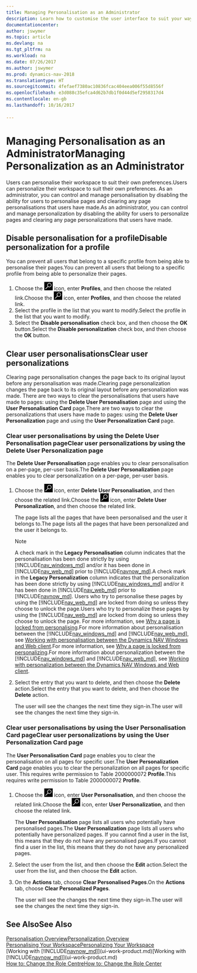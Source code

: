 ```yaml
---
title: Managing Personalisation as an Administrator
description: Learn how to customise the user interface to suit your way of working.
documentationcenter: 
author: jswymer
ms.topic: article
ms.devlang: na
ms.tgt_pltfrm: na
ms.workload: na
ms.date: 07/26/2017
ms.author: jswymer
ms.prod: dynamics-nav-2018
ms.translationtype: HT
ms.sourcegitcommit: 4fefaef7380ac10836fcac404eea006f55d8556f
ms.openlocfilehash: e3d088c35efca4d62b7db1f0d44d5ef2958317d4
ms.contentlocale: en-gb
ms.lasthandoff: 10/16/2017

---
```

# <a name="managing-personalization-as-an-administrator"></a><span data-ttu-id="8f35d-103">Managing Personalisation as an Administrator</span><span class="sxs-lookup"><span data-stu-id="8f35d-103">Managing Personalization as an Administrator</span></span>
<span data-ttu-id="8f35d-104">Users can personalise their workspace to suit their own preferences.</span><span class="sxs-lookup"><span data-stu-id="8f35d-104">Users can personalize their workspace to suit their own preferences.</span></span> <span data-ttu-id="8f35d-105">As an administrator, you can control and manage personalisation by disabling the ability for users to personalise pages and clearing any page personalisations that users have made.</span><span class="sxs-lookup"><span data-stu-id="8f35d-105">As an administrator, you can control and manage personalization by disabling the ability for users to personalize pages and clearing any page personalizations that users have made.</span></span>

## <a name="disable-personalization-for-a-profile"></a><span data-ttu-id="8f35d-106">Disable personalisation for a profile</span><span class="sxs-lookup"><span data-stu-id="8f35d-106">Disable personalization for a profile</span></span>
<span data-ttu-id="8f35d-107">You can prevent all users that belong to a specific profile from being able to personalise their pages.</span><span class="sxs-lookup"><span data-stu-id="8f35d-107">You can prevent all users that belong to a specific profile from being able to personalize their pages.</span></span>
1.  <span data-ttu-id="8f35d-108">Choose the ![Search for Page or Report](media/ui-search/search_small.png "Search for Page or Report icon") icon, enter **Profiles**, and then choose the related link.</span><span class="sxs-lookup"><span data-stu-id="8f35d-108">Choose the ![Search for Page or Report](media/ui-search/search_small.png "Search for Page or Report icon") icon, enter **Profiles**, and then choose the related link.</span></span>
2.  <span data-ttu-id="8f35d-109">Select the profile in the list that you want to modify.</span><span class="sxs-lookup"><span data-stu-id="8f35d-109">Select the profile in the list that you want to modify.</span></span>
3.  <span data-ttu-id="8f35d-110">Select the **Disable personalisation** check box, and then choose the **OK** button.</span><span class="sxs-lookup"><span data-stu-id="8f35d-110">Select the **Disable personalization** check box, and then choose the **OK** button.</span></span>

## <a name="clear-user-personalizations"></a><span data-ttu-id="8f35d-111">Clear user personalisations</span><span class="sxs-lookup"><span data-stu-id="8f35d-111">Clear user personalizations</span></span>

<span data-ttu-id="8f35d-112">Clearing page personalisation changes the page back to its original layout before any personalisation was made.</span><span class="sxs-lookup"><span data-stu-id="8f35d-112">Clearing page personalization changes the page back to its original layout before any personalization was made.</span></span> <span data-ttu-id="8f35d-113">There are two ways to clear the personalisations that users have made to pages: using the **Delete User Personalisation** page and using the **User Personalisation Card** page.</span><span class="sxs-lookup"><span data-stu-id="8f35d-113">There are two ways to clear the personalizations that users have made to pages: using the **Delete User Personalization** page and using the **User Personalization Card** page.</span></span>

### <a name="clear-user-personalizations-by-using-the-delete-user-personalization-page"></a><span data-ttu-id="8f35d-114">Clear user personalisations by using the Delete User Personalisation page</span><span class="sxs-lookup"><span data-stu-id="8f35d-114">Clear user personalizations by using the Delete User Personalization page</span></span>

<span data-ttu-id="8f35d-115">The **Delete User Personalisation** page enables you to clear personalisation on a per-page, per-user basis.</span><span class="sxs-lookup"><span data-stu-id="8f35d-115">The **Delete User Personalization** page enables you to clear personalization on a per-page, per-user basis.</span></span>

1.  <span data-ttu-id="8f35d-116">Choose the ![Search for Page or Report](media/ui-search/search_small.png "Search for Page or Report icon") icon, enter **Delete User Personalisation**, and then choose the related link.</span><span class="sxs-lookup"><span data-stu-id="8f35d-116">Choose the ![Search for Page or Report](media/ui-search/search_small.png "Search for Page or Report icon") icon, enter **Delete User Personalization**, and then choose the related link.</span></span>

    <span data-ttu-id="8f35d-117">The page lists all the pages that have been personalised and the user it belongs to.</span><span class="sxs-lookup"><span data-stu-id="8f35d-117">The page lists all the pages that have been personalized and the user it belongs to.</span></span>

    >[!NOTE]
    > <span data-ttu-id="8f35d-118">A check mark in the **Legacy Personalisation** column indicates that the personalisation has been done strictly by using [!INCLUDE[nav_windows_md](includes/nav_windows_md.md)] and/or it has been done in [!INCLUDE[nav_web_md](includes/nav_web_md.md)] prior to [!INCLUDE[navnow_md](includes/navnow_md.md)].</span><span class="sxs-lookup"><span data-stu-id="8f35d-118">A check mark in the **Legacy Personalization** column indicates that the personalization has been done strictly by using [!INCLUDE[nav_windows_md](includes/nav_windows_md.md)] and/or it has been done in [!INCLUDE[nav_web_md](includes/nav_web_md.md)] prior to [!INCLUDE[navnow_md](includes/navnow_md.md)].</span></span> <span data-ttu-id="8f35d-119">Users who try to personalise these pages by using the [!INCLUDE[nav_web_md](includes/nav_web_md.md)] are locked from doing so unless they choose to unlock the page.</span><span class="sxs-lookup"><span data-stu-id="8f35d-119">Users who try to personalize these pages by using the [!INCLUDE[nav_web_md](includes/nav_web_md.md)] are locked from doing so unless they choose to unlock the page.</span></span> <span data-ttu-id="8f35d-120">For more information, see [Why a page is locked from personalising](ui-personalization-locked.md).For more information about personalisation between the [!INCLUDE[nav_windows_md](includes/nav_windows_md.md)] and [!INCLUDE[nav_web_md](includes/nav_web_md.md)], see [Working with personalisation between the Dynamics NAV Windows and Web client](ui-personalization-overview.md#PersonalizationWinWeb).</span><span class="sxs-lookup"><span data-stu-id="8f35d-120">For more information, see [Why a page is locked from personalizing](ui-personalization-locked.md).For more information about personalization between the [!INCLUDE[nav_windows_md](includes/nav_windows_md.md)] and [!INCLUDE[nav_web_md](includes/nav_web_md.md)], see [Working with personalization between the Dynamics NAV Windows and Web client](ui-personalization-overview.md#PersonalizationWinWeb).</span></span>

2. <span data-ttu-id="8f35d-121">Select the entry that you want to delete, and then choose the **Delete** action.</span><span class="sxs-lookup"><span data-stu-id="8f35d-121">Select the entry that you want to delete, and then choose the **Delete** action.</span></span>

    <span data-ttu-id="8f35d-122">The user will see the changes the next time they sign-in.</span><span class="sxs-lookup"><span data-stu-id="8f35d-122">The user will see the changes the next time they sign-in.</span></span>

### <a name="clear-user-personalizations-by-using-the-user-personalization-card-page"></a><span data-ttu-id="8f35d-123">Clear user personalisations by using the User Personalisation Card page</span><span class="sxs-lookup"><span data-stu-id="8f35d-123">Clear user personalizations by using the User Personalization Card page</span></span>

<span data-ttu-id="8f35d-124">The **User Personalisation Card** page enables you to clear the personalisation on all pages for specific user.</span><span class="sxs-lookup"><span data-stu-id="8f35d-124">The **User Personalization Card** page enables you to clear the personalization on all pages for specific user.</span></span> <span data-ttu-id="8f35d-125">This requires write permission to Table 2000000072 **Profile**.</span><span class="sxs-lookup"><span data-stu-id="8f35d-125">This requires write permission to Table 2000000072 **Profile**.</span></span>

1.  <span data-ttu-id="8f35d-126">Choose the ![Search for Page or Report](media/ui-search/search_small.png "Search for Page or Report icon") icon, enter **User Personalisation**, and then choose the related link.</span><span class="sxs-lookup"><span data-stu-id="8f35d-126">Choose the ![Search for Page or Report](media/ui-search/search_small.png "Search for Page or Report icon") icon, enter **User Personalization**, and then choose the related link.</span></span>

    <span data-ttu-id="8f35d-127">The **User Personalisation** page lists all users who potentially have personalised pages.</span><span class="sxs-lookup"><span data-stu-id="8f35d-127">The **User Personalization** page lists all users who potentially have personalized pages.</span></span> <span data-ttu-id="8f35d-128">If you cannot find a user in the list, this means that they do not have any personalised pages.</span><span class="sxs-lookup"><span data-stu-id="8f35d-128">If you cannot find a user in the list, this means that they do not have any personalized pages.</span></span>

2. <span data-ttu-id="8f35d-129">Select the user from the list, and then choose the **Edit** action.</span><span class="sxs-lookup"><span data-stu-id="8f35d-129">Select the user from the list, and then choose the **Edit** action.</span></span>

3.  <span data-ttu-id="8f35d-130">On the **Actions** tab, choose **Clear Personalised Pages**.</span><span class="sxs-lookup"><span data-stu-id="8f35d-130">On the **Actions** tab, choose **Clear Personalized Pages**.</span></span>

    <span data-ttu-id="8f35d-131">The user will see the changes the next time they sign-in.</span><span class="sxs-lookup"><span data-stu-id="8f35d-131">The user will see the changes the next time they sign-in.</span></span>

## <a name="see-also"></a><span data-ttu-id="8f35d-132">See Also</span><span class="sxs-lookup"><span data-stu-id="8f35d-132">See Also</span></span>
[<span data-ttu-id="8f35d-133">Personalisation Overview</span><span class="sxs-lookup"><span data-stu-id="8f35d-133">Personalization Overview</span></span>](ui-personalization-overview.md)  
[<span data-ttu-id="8f35d-134">Personalising Your Workspace</span><span class="sxs-lookup"><span data-stu-id="8f35d-134">Personalizing Your Workspace</span></span>](ui-personalization-user.md)  
<span data-ttu-id="8f35d-135">[Working with [!INCLUDE[navnow_md](includes/navnow_md.md)]](ui-work-product.md)</span><span class="sxs-lookup"><span data-stu-id="8f35d-135">[Working with [!INCLUDE[navnow_md](includes/navnow_md.md)]](ui-work-product.md)</span></span>  
[<span data-ttu-id="8f35d-136">How to: Change the Role Centre</span><span class="sxs-lookup"><span data-stu-id="8f35d-136">How to: Change the Role Center</span></span>](change-role.md)  
